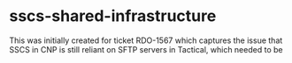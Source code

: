 # sscs-shared-infrastructure

This was initially created for ticket RDO-1567 which captures the issue that
SSCS in CNP is still reliant on SFTP servers in Tactical, which needed to be
